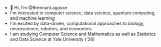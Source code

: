 - 👋 Hi, I’m @BrennanLagasse
- I'm interested in computer science, data science, quantum computing, and machine learning
- I'm excited by data-driven, computational approaches to biology, neuroscience, robotics, and economics
- I am studying Computer Science and Mathematics as well as Statistics and Data Science at Yale University ('26) 

<!---
BrennanLagasse/BrennanLagasse is a ✨ special ✨ repository because its `README.md` (this file) appears on your GitHub profile.
You can click the Preview link to take a look at your changes.
--->
